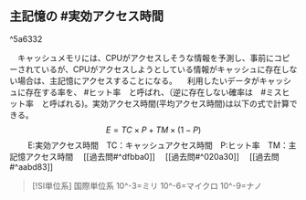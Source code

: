 ## 主記憶の #実効アクセス時間

^5a6332

　キャッシュメモリには、CPUがアクセスしそうな情報を予測し、事前にコピーされているが、CPUがアクセスしようとしている情報がキャッシュに存在しない場合は、主記憶にアクセスすることになる。
　利用したいデータがキャッシュに存在する率を、 #ヒット率　と呼ばれ、（逆に存在しない確率は　#ミスヒット率　と呼ばれる)。実効アクセス時間(平均アクセス時間)は以下の式で計算できる。
　$$E=TC \times P+TM \times (1-P)
　$$
　
　E:実効アクセス時間　TC：キャッシュアクセス時間　P:ヒット率　TM：主記憶アクセス時間
　[[過去問#^dfbba0]]
　[[過去問#^020a30]]
　[[過去問#^aabd83]]

>[!SI単位系]
>国際単位系
>10^-3=ミリ
>10^-6=マイクロ
>10^-9=ナノ